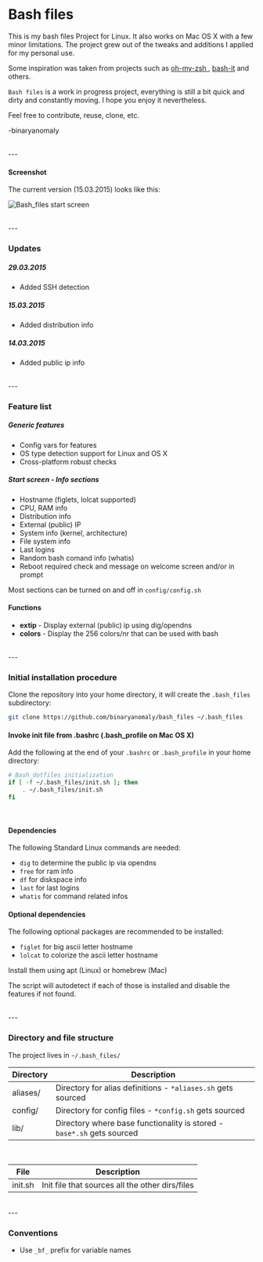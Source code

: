 # Bash files

This is my bash files Project for Linux. It also works on Mac OS X with a few minor limitations. The project grew out of the tweaks and additions I applied for my personal use.

Some inspiration was taken from projects such as [oh-my-zsh
](https://github.com/robbyrussell/oh-my-zsh/tree/master/lib), [bash-it](https://github.com/revans/bash-it) and others.

`Bash files` is a work in progress project, everything is still a bit quick and dirty and constantly moving. I hope you enjoy it nevertheless.

Feel free to contribute, reuse, clone, etc.

-binaryanomaly

<br>
---

#### Screenshot
The current version (15.03.2015) looks like this:

![Bash_files start screen](http://i.imgur.com/2D5fg2D.png "Bash_files start screen")

<br>
---
<br>

### Updates

##### 29.03.2015
- Added SSH detection

##### 15.03.2015
- Added distribution info

##### 14.03.2015
 - Added public ip info

<br>
---
<br>

### Feature list

##### Generic features
 - Config vars for features
 - OS type detection support for Linux and OS X
 - Cross-platform robust checks


##### Start screen - Info sections
 - Hostname (figlets, lolcat supported)
 - CPU, RAM info
 - Distribution info
 - External (public) IP
 - System info (kernel, architecture)
 - File system info
 - Last logins
 - Random bash comand info (whatis)
 - Reboot required check and message on welcome screen and/or in prompt

Most sections can be turned on and off in `config/config.sh`

#### Functions
 - **extip** - Display external (public) ip using dig/opendns
 - **colors** - Display the 256 colors/nr that can be used with bash

<br>
---
<br>


### Initial installation procedure

Clone the repository into your home directory, it will create the `.bash_files` subdirectory:

```bash
git clone https://github.com/binaryanomaly/bash_files ~/.bash_files
```


#### Invoke init file from .bashrc (.bash_profile on Mac OS X)

Add the following at the end of your `.bashrc` or `.bash_profile` in your home directory:

```bash
# Bash_dotfiles initialization
if [ -f ~/.bash_files/init.sh ]; then
    . ~/.bash_files/init.sh
fi
```

<br>

#### Dependencies

The following Standard Linux commands are needed:

- `dig` to determine the public ip via opendns
- `free` for ram info
- `df` for diskspace info
- `last` for last logins
- `whatis` for command related infos


#### Optional dependencies

The following optional packages are recommended to be installed:

- `figlet` for big ascii letter hostname
- `lolcat` to colorize the ascii letter hostname

Install them using apt (Linux) or homebrew (Mac)

The script will autodetect if each of those is installed and disable the features if not found.



<br>
---
<br>

### Directory and file structure

The project lives in `~/.bash_files/` 

| Directory | Description |
| ---- | ----------- |
| aliases/  | Directory for alias definitions - `*aliases.sh` gets sourced |
| config/  | Directory for config files - `*config.sh` gets sourced |
| lib/ | Directory where base functionality is stored - `base*.sh` gets sourced |

<br>


| File | Description |
| ---- | ----------- |
| init.sh  | Init file that sources all the other dirs/files |

<br>
---
<br>

### Conventions

 - Use `_bf_` prefix for variable names